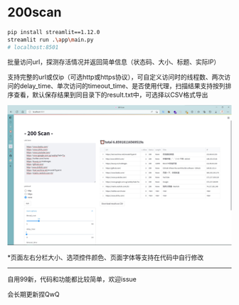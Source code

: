 # 200scan

```bash
pip install streamlit==1.12.0
streamlit run .\app\main.py
# localhost:8501
```

批量访问url，探测存活情况并返回简单信息（状态码、大小、标题、实际IP）

支持完整的url或仅ip（可选http或https协议），可自定义访问时的线程数、两次访问的delay_time、单次访问的timeout_time、是否使用代理，扫描结果支持按列排序查看，默认保存结果到同目录下的result.txt中，可选择以CSV格式导出

![运行截图](./image.jpg)

*页面左右分栏大小、选项控件颜色、页面字体等支持在代码中自行修改

------

自用99新，代码和功能都比较简单，欢迎issue

会长期更新捏QwQ
